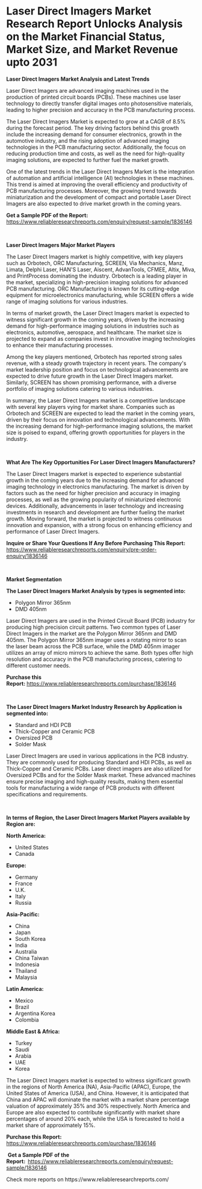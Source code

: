 <p><h1>Laser Direct Imagers Market Research Report Unlocks Analysis on the Market Financial Status, Market Size, and Market Revenue upto 2031</h1></p><p><strong>Laser Direct Imagers Market Analysis and Latest Trends</strong></p>
<p><p>Laser Direct Imagers are advanced imaging machines used in the production of printed circuit boards (PCBs). These machines use laser technology to directly transfer digital images onto photosensitive materials, leading to higher precision and accuracy in the PCB manufacturing process. </p><p>The Laser Direct Imagers Market is expected to grow at a CAGR of 8.5% during the forecast period. The key driving factors behind this growth include the increasing demand for consumer electronics, growth in the automotive industry, and the rising adoption of advanced imaging technologies in the PCB manufacturing sector. Additionally, the focus on reducing production time and costs, as well as the need for high-quality imaging solutions, are expected to further fuel the market growth.</p><p>One of the latest trends in the Laser Direct Imagers Market is the integration of automation and artificial intelligence (AI) technologies in these machines. This trend is aimed at improving the overall efficiency and productivity of PCB manufacturing processes. Moreover, the growing trend towards miniaturization and the development of compact and portable Laser Direct Imagers are also expected to drive market growth in the coming years.</p></p>
<p><strong>Get a Sample PDF of the Report:&nbsp;</strong> <a href="https://www.reliableresearchreports.com/enquiry/request-sample/1836146">https://www.reliableresearchreports.com/enquiry/request-sample/1836146</a></p>
<p>&nbsp;</p>
<p><strong>Laser Direct Imagers Major Market Players</strong></p>
<p><p>The Laser Direct Imagers market is highly competitive, with key players such as Orbotech, ORC Manufacturing, SCREEN, Via Mechanics, Manz, Limata, Delphi Laser, HAN'S Laser, Aiscent, AdvanTools, CFMEE, Altix, Miva, and PrintProcess dominating the industry. Orbotech is a leading player in the market, specializing in high-precision imaging solutions for advanced PCB manufacturing. ORC Manufacturing is known for its cutting-edge equipment for microelectronics manufacturing, while SCREEN offers a wide range of imaging solutions for various industries.</p><p>In terms of market growth, the Laser Direct Imagers market is expected to witness significant growth in the coming years, driven by the increasing demand for high-performance imaging solutions in industries such as electronics, automotive, aerospace, and healthcare. The market size is projected to expand as companies invest in innovative imaging technologies to enhance their manufacturing processes.</p><p>Among the key players mentioned, Orbotech has reported strong sales revenue, with a steady growth trajectory in recent years. The company's market leadership position and focus on technological advancements are expected to drive future growth in the Laser Direct Imagers market. Similarly, SCREEN has shown promising performance, with a diverse portfolio of imaging solutions catering to various industries.</p><p>In summary, the Laser Direct Imagers market is a competitive landscape with several key players vying for market share. Companies such as Orbotech and SCREEN are expected to lead the market in the coming years, driven by their focus on innovation and technological advancements. With the increasing demand for high-performance imaging solutions, the market size is poised to expand, offering growth opportunities for players in the industry.</p></p>
<p>&nbsp;</p>
<p><strong>What Are The Key Opportunities For Laser Direct Imagers Manufacturers?</strong></p>
<p><p>The Laser Direct Imagers market is expected to experience substantial growth in the coming years due to the increasing demand for advanced imaging technology in electronics manufacturing. The market is driven by factors such as the need for higher precision and accuracy in imaging processes, as well as the growing popularity of miniaturized electronic devices. Additionally, advancements in laser technology and increasing investments in research and development are further fueling the market growth. Moving forward, the market is projected to witness continuous innovation and expansion, with a strong focus on enhancing efficiency and performance of Laser Direct Imagers.</p></p>
<p><strong>Inquire or Share Your Questions If Any Before Purchasing This Report:</strong> <a href="https://www.reliableresearchreports.com/enquiry/pre-order-enquiry/1836146">https://www.reliableresearchreports.com/enquiry/pre-order-enquiry/1836146</a></p>
<p>&nbsp;</p>
<p><strong>Market Segmentation</strong></p>
<p><strong>The Laser Direct Imagers Market Analysis by types is segmented into:</strong></p>
<p><ul><li>Polygon Mirror 365nm</li><li>DMD 405nm</li></ul></p>
<p><p>Laser Direct Imagers are used in the Printed Circuit Board (PCB) industry for producing high precision circuit patterns. Two common types of Laser Direct Imagers in the market are the Polygon Mirror 365nm and DMD 405nm. The Polygon Mirror 365nm imager uses a rotating mirror to scan the laser beam across the PCB surface, while the DMD 405nm imager utilizes an array of micro mirrors to achieve the same. Both types offer high resolution and accuracy in the PCB manufacturing process, catering to different customer needs.</p></p>
<p><strong>Purchase this Report:&nbsp;</strong><a href="https://www.reliableresearchreports.com/purchase/1836146">https://www.reliableresearchreports.com/purchase/1836146</a></p>
<p>&nbsp;</p>
<p><strong>The Laser Direct Imagers Market Industry Research by Application is segmented into:</strong></p>
<p><ul><li>Standard and HDI PCB</li><li>Thick-Copper and Ceramic PCB</li><li>Oversized PCB</li><li>Solder Mask</li></ul></p>
<p><p>Laser Direct Imagers are used in various applications in the PCB industry. They are commonly used for producing Standard and HDI PCBs, as well as Thick-Copper and Ceramic PCBs. Laser direct imagers are also utilized for Oversized PCBs and for the Solder Mask market. These advanced machines ensure precise imaging and high-quality results, making them essential tools for manufacturing a wide range of PCB products with different specifications and requirements.</p></p>
<p>&nbsp;</p>
<p><strong>In terms of Region, the Laser Direct Imagers Market Players available by Region are:</strong></p>
<p>
    <p> <strong> North America: </strong>
        <ul>
            <li>United States</li>
            <li>Canada</li>
        </ul>
        </p> 
    <p> <strong> Europe: </strong>
        <ul>
            <li>Germany</li>
            <li>France</li>
            <li>U.K.</li>
            <li>Italy</li>
            <li>Russia</li>
        </ul>
        </p> 
    <p> <strong> Asia-Pacific: </strong>
        <ul>
            <li>China</li>
            <li>Japan</li>
            <li>South Korea</li>
            <li>India</li>
            <li>Australia</li>
            <li>China Taiwan</li>
            <li>Indonesia</li>
            <li>Thailand</li>
            <li>Malaysia</li>
        </ul>
        </p> 
    <p> <strong> Latin America: </strong>
        <ul>
            <li>Mexico</li>
            <li>Brazil</li>
            <li>Argentina Korea</li>
            <li>Colombia</li>
        </ul>
        </p> 
    <p> <strong> Middle East & Africa: </strong>
        <ul>
            <li>Turkey</li>
            <li>Saudi</li>
            <li>Arabia</li>
            <li>UAE</li>
            <li>Korea</li>
        </ul>
    </p>
    </p>
<p><p>The Laser Direct Imagers market is expected to witness significant growth in the regions of North America (NA), Asia-Pacific (APAC), Europe, the United States of America (USA), and China. However, it is anticipated that China and APAC will dominate the market with a market share percentage valuation of approximately 35% and 30% respectively. North America and Europe are also expected to contribute significantly with market share percentages of around 20% each, while the USA is forecasted to hold a market share of approximately 15%.</p></p>
<p><strong>Purchase this Report: </strong><a href="https://www.reliableresearchreports.com/purchase/1836146">https://www.reliableresearchreports.com/purchase/1836146</a></p>
<p>&nbsp;<strong>Get a Sample PDF of the Report:&nbsp;&nbsp;</strong><a href="https://www.reliableresearchreports.com/enquiry/request-sample/1836146">https://www.reliableresearchreports.com/enquiry/request-sample/1836146</a></p>
<p><strong></strong></p>
<p>Check more reports on https://www.reliableresearchreports.com/</p>